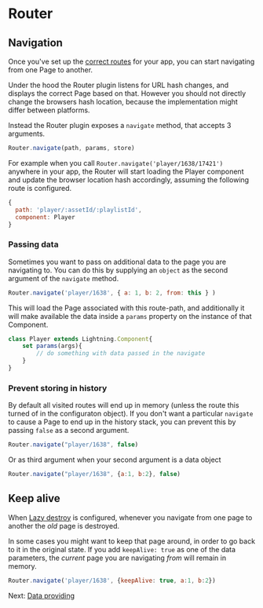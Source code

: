 # Router

## Navigation

Once you've set up the [correct routes](plugins/router/configuration) for your app, you can start navigating from one Page to another.

Under the hood the Router plugin listens for URL hash changes, and displays the correct Page based on that. However you should
not directly change the browsers hash location, because the implementation might differ between platforms.

Instead the Router plugin exposes a `navigate` method, that accepts 3 arguments.

```js
Router.navigate(path, params, store)
```

For example when you call `Router.navigate('player/1638/17421')` anywhere in your app, the Router will start loading the Player
component and update the browser location hash accordingly, assuming the following route is configured.

```js
{
  path: 'player/:assetId/:playlistId',
  component: Player
}
```

### Passing data

Sometimes you want to pass on additional data to the page you are navigating to. You can do this by supplying an `object`
as the second argument of the `navigate` method.

```js
Router.navigate('player/1638', { a: 1, b: 2, from: this } )
```

This will load the Page associated with this route-path, and additionally it will make available the data inside
a `params` property on the instance of that Component.

```js
class Player extends Lightning.Component{
    set params(args){
        // do something with data passed in the navigate
    }
}
```

### Prevent storing in history

By default all visited routes will end up in memory (unless the route this turned of in the configuraton object).
If you don't want a particular `navigate` to cause a Page to end up in the history stack, you can prevent this by passing
`false` as a second argument.

```js
Router.navigate("player/1638", false)
```

Or as third argument when your second argument is a data object

```js
Router.navigate("player/1638", {a:1, b:2}, false)
```

## Keep alive

When [Lazy destroy]() is configured, whenever you navigate from one page to another the _old_ page is destroyed.

In some cases you might want to keep that page around, in order to go back to it in the original state. If you add `keepAlive: true` as one of the data parameters, the _current_ page you are navigating _from_ will remain in memory.

```js
Router.navigate('player/1638', {keepAlive: true, a:1, b:2})
```

Next: 
[Data providing](dataproviding.md)